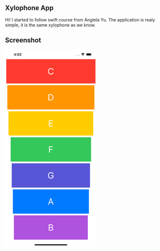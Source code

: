 ## Xylophone App
Hi! I started to follow swift course from Anglela Yu. The application is realy simple, it is the same xylophone as we know.

## Screenshot
<img src="Screenshot.png " alt="Screenshot" width="300">

